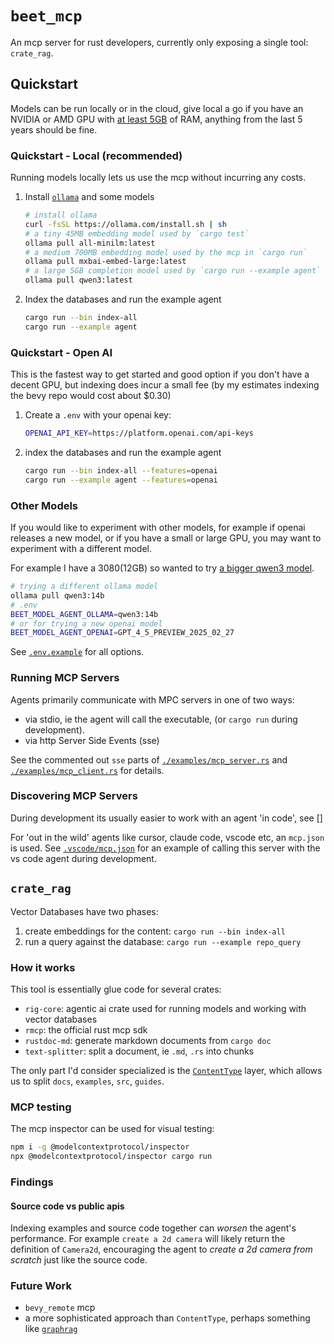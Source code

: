 # `beet_mcp`

An mcp server for rust developers, currently only exposing a single tool: `crate_rag`.

## Quickstart

Models can be run locally or in the cloud, give local a go if you have an NVIDIA or AMD GPU with [at least 5GB](https://claude.ai/share/f375b98b-820d-4c5d-bb52-9f731353e976) of RAM, anything from the last 5 years should be fine.

### Quickstart - Local (recommended)

Running models locally lets us use the mcp without incurring any costs.

1. Install [`ollama`](https://ollama.com/download) and some models
	```sh
	# install ollama
	curl -fsSL https://ollama.com/install.sh | sh
	# a tiny 45MB embedding model used by `cargo test` 
	ollama pull all-minilm:latest
	# a medium 700MB embedding model used by the mcp in `cargo run`
	ollama pull mxbai-embed-large:latest
	# a large 5GB completion model used by `cargo run --example agent`
	ollama pull qwen3:latest
	```
2. Index the databases and run the example agent
	```sh
	cargo run --bin index-all
	cargo run --example agent
	```

### Quickstart - Open AI

This is the fastest way to get started and good option if you don't have a decent GPU, but indexing does incur a small fee (by my estimates indexing the bevy repo would cost about $0.30)

1. Create a `.env` with your openai key:
	```sh
	OPENAI_API_KEY=https://platform.openai.com/api-keys
	```
2. index the databases and run the example agent
	```sh
	cargo run --bin index-all --features=openai
	cargo run --example agent --features=openai
	```

### Other Models

If you would like to experiment with other models, for example if openai releases a new model, or if you have a small or large GPU, you may want to experiment with a different model.

For example I have a 3080(12GB) so wanted to try [a bigger qwen3 model](https://ollama.com/library/qwen3).
```sh
# trying a different ollama model
ollama pull qwen3:14b
# .env
BEET_MODEL_AGENT_OLLAMA=qwen3:14b
# or for trying a new openai model
BEET_MODEL_AGENT_OPENAI=GPT_4_5_PREVIEW_2025_02_27
```
See [`.env.example`](.env.example) for all options.


### Running MCP Servers

Agents primarily communicate with MPC servers in one of two ways:
- via stdio, ie the agent will call the executable, (or `cargo run` during development).
- via http Server Side Events (sse)

See the commented out `sse` parts of [`./examples/mcp_server.rs`](./examples/mcp_server.rs) and [`./examples/mcp_client.rs`](./examples/mcp_client.rs) for details.

### Discovering MCP Servers

During development its usually easier to work with an agent 'in code', see []

For 'out in the wild' agents like cursor, claude code, vscode etc, an `mcp.json` is used. See [`.vscode/mcp.json`](.vscode/mcp.json) for an example of calling this server with the vs code agent during development.


## `crate_rag`

Vector Databases have two phases:
1. create embeddings for the content: `cargo run --bin index-all`
2. run a query against the database: `cargo run --example repo_query`

### How it works

This tool is essentially glue code for several crates:

- `rig-core`: agentic ai crate used for running models and working with vector databases
- `rmcp`: the official rust mcp sdk
- `rustdoc-md`: generate markdown documents from `cargo doc`
- `text-splitter`: split a document, ie `.md`, `.rs` into chunks

The only part I'd consider specialized is the [`ContentType`](src/crate_rag/content_type.rs) layer, which allows us to split `docs`, `examples`, `src`, `guides`.

### MCP testing

The mcp inspector can be used for visual testing:
```sh
npm i -g @modelcontextprotocol/inspector
npx @modelcontextprotocol/inspector cargo run
```

### Findings

#### Source code vs public apis

Indexing examples and source code together can *worsen* the agent's performance.
For example `create a 2d camera` will likely return the definition of `Camera2d`, encouraging the agent to *create a 2d camera from scratch* just like the source code.

### Future Work

- `bevy_remote` mcp
- a more sophisticated approach than `ContentType`, perhaps something like [`graphrag`](https://microsoft.github.io/graphrag/)